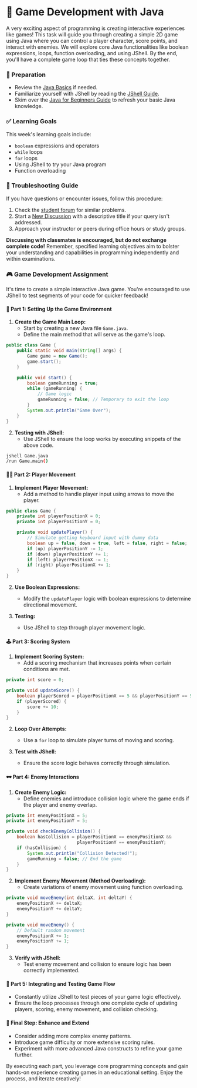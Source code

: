 # 🚀 Game Development with Java

A very exciting aspect of programming is creating interactive experiences like games! This task will guide you through creating a simple 2D game using Java where you can control a player character, score points, and interact with enemies. We will explore core Java functionalities like boolean expressions, loops, function overloading, and using JShell. By the end, you'll have a complete game loop that ties these concepts together.

### 📝 Preparation

- Review the [Java Basics](https://www.w3schools.com/java/) if needed.
- Familiarize yourself with JShell by reading the [JShell Guide](https://www.oracle.com/technical-resources/articles/java/jshell.html).
- Skim over the [Java for Beginners Guide](https://www.tutorialspoint.com/java/) to refresh your basic Java knowledge.

### ✅ Learning Goals

This week's learning goals include:

- `boolean` expressions and operators
- `while` loops
- `for` loops
- Using JShell to try your Java program
- Function overloading

### 🚨 Troubleshooting Guide

If you have questions or encounter issues, follow this procedure:

1. Check the [student forum](https://www.exampleforum.com) for similar problems.
2. Start a [New Discussion](https://www.exampleforum.com/new-discussion) with a descriptive title if your query isn't addressed.
3. Approach your instructor or peers during office hours or study groups.

**Discussing with classmates is encouraged, but do not exchange complete code!** Remember, specified learning objectives aim to bolster your understanding and capabilities in programming independently and within examinations.

### 🎮 Game Development Assignment

It's time to create a simple interactive Java game. You're encouraged to use JShell to test segments of your code for quicker feedback!

#### 🌟 Part 1: Setting Up the Game Environment

1. **Create the Game Main Loop:**  
   - Start by creating a new Java file `Game.java`.
   - Define the main method that will serve as the game's loop.

```java
public class Game {
    public static void main(String[] args) {
        Game game = new Game();
        game.start();
    }

    public void start() {
        boolean gameRunning = true;
        while (gameRunning) {
            // Game logic
            gameRunning = false; // Temporary to exit the loop
        }
        System.out.println("Game Over");
    }
}
```

2. **Testing with JShell:**  
   - Use JShell to ensure the loop works by executing snippets of the above code.

```bash
jshell Game.java
/run Game.main()
```

#### 👨‍🔧 Part 2: Player Movement

1. **Implement Player Movement:**  
   - Add a method to handle player input using arrows to move the player.

```java
public class Game {
    private int playerPositionX = 0;
    private int playerPositionY = 0;

    private void updatePlayer() {
        // Simulate getting keyboard input with dummy data
        boolean up = false, down = true, left = false, right = false;
        if (up) playerPositionY -= 1;
        if (down) playerPositionY += 1;
        if (left) playerPositionX -= 1;
        if (right) playerPositionX += 1;
    }
}
```

2. **Use Boolean Expressions:**  
   - Modify the `updatePlayer` logic with boolean expressions to determine directional movement.

3. **Testing:**  
   - Use JShell to step through player movement logic.

#### 🕹️ Part 3: Scoring System

1. **Implement Scoring System:**  
   - Add a scoring mechanism that increases points when certain conditions are met.

```java
private int score = 0;

private void updateScore() {
    boolean playerScored = playerPositionX == 5 && playerPositionY == 5;
    if (playerScored) {
        score += 10;
    }
}
```

2. **Loop Over Attempts:**  
   - Use a `for` loop to simulate player turns of moving and scoring.

3. **Test with JShell:**  
   - Ensure the score logic behaves correctly through simulation.

#### 🕶️ Part 4: Enemy Interactions

1. **Create Enemy Logic:**
   - Define enemies and introduce collision logic where the game ends if the player and enemy overlap.

```java
private int enemyPositionX = 5;
private int enemyPositionY = 5;

private void checkEnemyCollision() {
    boolean hasCollision = playerPositionX == enemyPositionX &&
                           playerPositionY == enemyPositionY;
    if (hasCollision) {
        System.out.println("Collision Detected!");
        gameRunning = false; // End the game
    }
}
```

2. **Implement Enemy Movement (Method Overloading):**  
   - Create variations of enemy movement using function overloading.

```java
private void moveEnemy(int deltaX, int deltaY) {
    enemyPositionX += deltaX;
    enemyPositionY += deltaY;
}

private void moveEnemy() {
    // Default random movement
    enemyPositionX += 1;
    enemyPositionY += 1;
}
```

3. **Verify with JShell:**  
   - Test enemy movement and collision to ensure logic has been correctly implemented.

#### 🔄 Part 5: Integrating and Testing Game Flow

- Constantly utilize JShell to test pieces of your game logic effectively.
- Ensure the loop processes through one complete cycle of updating players, scoring, enemy movement, and collision checking.

#### 🚀 Final Step: Enhance and Extend

- Consider adding more complex enemy patterns.
- Introduce game difficulty or more extensive scoring rules.
- Experiment with more advanced Java constructs to refine your game further.

By executing each part, you leverage core programming concepts and gain hands-on experience creating games in an educational setting. Enjoy the process, and iterate creatively!